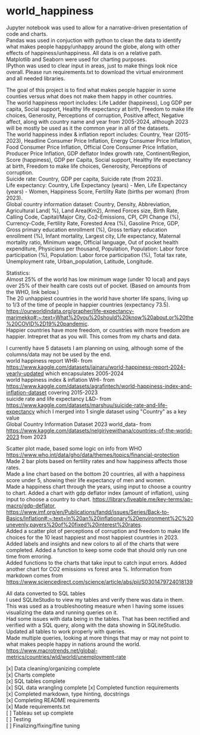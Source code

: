 # world_happiness
Jupyter notebook was used to allow for a narrative-driven presentation of code and charts.  
Pandas was used in conjuction with python to clean the data to identify what makes people happy/unhappy around the globe, along with other effects of happiness/unhappiness. All data is on a relative path.  
Matplotlib and Seaborn were used for charting purposes.  
IPython was used to clear input in areas, just to make things look nice overall.
Please run requirements.txt to download the virtual environment and all needed libraries.  

The goal of this project is to find what makes people happier in some counties versus what does not make them happy in other countries.  
The world happiness report includes: Life Ladder (happiness), Log GDP per capita, Social support, Healthy life expectancy at birth, Freedom to make life choices, Generosity, Perceptions of corruption, Positive affect, Negative affect, along with country name and year from 2005-2024, although 2023 will be mostly be used as it the common year in all of the datasets.  
The world happiness index & inflation report includes: Country, Year (2015-2023), Headline Consumer Price Inflation, Energy Consumer Price Inflation, Food Consumer Price Inflation, Official Core Consumer Price Inflation, Producer Price Inflation, GDP deflator Index growth rate, Continent/Region, Score (happiness), GDP per Capita, Social support, Healthy life expectancy at birth, Freedom to make life choices, Generosity, Perceptions of corruption.  
Suicide rate: Country, GDP per capita, Suicide rate (from 2023).  
Life expectancy: Country, Life Expectancy (years) - Men, Life Expectancy (years) - Women, Happiness Score, Fertility Rate (births per woman) (from 2023).  
Global country information dataset: Country, Density, Abbreviation, Agricultural Land( %), Land Area(Km2), Armed Forces size, Birth Rate, Calling Code, Capital/Major City, Co2-Emissions, CPI, CPI Change (%), Currency-Code, Fertility Rate, Forested Area (%), Gasoline Price, GDP, Gross primary education enrollment (%), Gross tertiary education enrollment (%), Infant mortality, Largest city, Life expectancy, Maternal mortality ratio, Minimum wage, Official language, Out of pocket health expenditure, Physicians per thousand, Population, Population: Labor force participation (%), Population: Labor force participation (%), Total tax rate, Unemployment rate, Urban_population, Latitude, Longitude.  

Statistics:  
Almost 25% of the world has low minimum wage (under 10 local) and pays over 25% of their health care costs out of pocket. (Based on amounts from the WHO, link below.)  
The 20 unhappiest countries in the world have shorter life spans, living up to 1/3 of the time of people in happier countries (expectancy 73.5). https://ourworldindata.org/grapher/life-expectancy-marimekko#:~:text=What%20you%20should%20know%20about,or%20the%20COVID%2D19%20pandemic.  
Happier countries have more freedom, or countries with more freedom are happier. Intrepret that as you will. This comes from my charts and data.

I currently have 5 datasets I am planning on using, although some of the columns/data may not be used by the end.   
world happiness report WHR- from https://www.kaggle.com/datasets/jainaru/world-happiness-report-2024-yearly-updated which encapsulates 2005-2024  
world happiness index & inflation WHI- from https://www.kaggle.com/datasets/agrafintech/world-happiness-index-and-inflation-dataset covering 2015-2023  
suicide rate and life expectancy L&D- from https://www.kaggle.com/datasets/marshuu/suicide-rate-and-life-expectancy which I merged into 1 single dataset using "Country" as a key value  
Global Country Information Dataset 2023 world_data- from https://www.kaggle.com/datasets/nelgiriyewithana/countries-of-the-world-2023 from 2023  

Scatter plot made, based some logic on info from WHO https://www.who.int/data/gho/data/themes/topics/financial-protection  
Made 2 bar plots based on fertility rates and how happiness affects those rates.  
Made a line chart based on the bottom 20 countries, all with a happiness score under 5, showing their life expectancy of men and women.   
Made a happiness chart through the years, using input to choose a country to chart. 
Added a chart with gdp deflator index (amount of inflation), using input to choose a country to chart.  https://library.fiveable.me/key-terms/ap-macro/gdp-deflator, https://www.imf.org/en/Publications/fandd/issues/Series/Back-to-Basics/Inflation#:~:text=In%20an%20inflationary%20environment%2C%20unevenly,payers%20of%20fixed%20interest%20rates.  
Added a scatter plot of perceptions of corruption and freedom to make life choices for the 10 least happiest and most happiest countries in 2023.  
Added labels and insights and new colors to all of the charts that were completed.
Added a function to keep some code that should only run one time from erroring.  
Added functions to the charts that take input to catch input errors.
Added another chart for CO2 emissions vs forest area %. Information from markdown comes from https://www.sciencedirect.com/science/article/abs/pii/S0301479724018139  


All data converted to SQL tables  
I used SQLiteStudio to view my tables and verify there was data in them. This was used as a troubleshooting measure when I having some issues visualizing the data and running queries on it.   
Had some issues with data being in the tables. That has been rectified and verified with a SQL query, along with the data showing in SQLiteStudio.   
Updated all tables to work properly with queries.  
Made multiple queries, looking at more things that may or may not point to what makes people happy in nations around the world.  
https://www.macrotrends.net/global-metrics/countries/wld/world/unemployment-rate  


[x] Data cleaning/organizing complete   
[x] Charts complete  
[x] SQL tables complete    
[x] SQL data wrangling complete 
[x] Completed function requirements  
[x] Completed markdown, type hinting, docstrings  
[x] Completing README requirements  
[x] Made requirements.txt  
[ ] Tableau set up complete  
[ ] Testing  
[ ] Finalizing/fixing/fine tuning  
